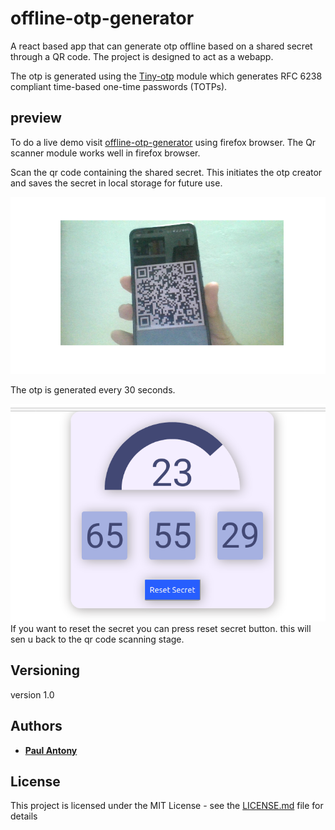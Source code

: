 # offline-otp-generator
A react based app that can generate otp offline based on a shared secret through a QR code. The project is designed to act as a webapp.

The otp is generated using the [Tiny-otp](https://www.npmjs.com/package/tiny-otp) module which generates RFC 6238 compliant time-based one-time passwords (TOTPs).

## preview
To do a live demo visit [offline-otp-generator](http://paul-antony.github.io/offline-otp-generator) using firefox browser. The Qr scanner module works well in firefox browser.

Scan the qr code containing the shared secret. This initiates the otp creator and saves the secret in local storage for future use.

![qrcode scanning](img/qrcode.png)

The otp is generated every 30 seconds. 

![otp generation](img/otp.png)
If you want to reset the secret you can press reset secret button. this will sen u back to the qr code scanning stage.

## Versioning

version 1.0

## Authors

* [**Paul Antony**](https://github.com/paul-antony)


## License

This project is licensed under the MIT License - see the [LICENSE.md](LICENSE.md) file for details
